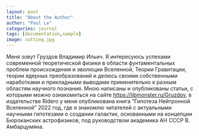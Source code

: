 ```yaml
---
layout: post
title: "About the Author"
author: "Paul Le"
categories: journal
tags: [documentation,sample]
image: cutting.jpg
---
```


Меня зовут Груздов Владимир Ильич. Я интересуюсь успехами современной теоретической физики в области фунтаментальных проблем происхождения и эволюции Вселенной, Теории Гравитации, теории ядерных преобразований и делюсь своими собственными наработками и прикладными выводами применительно к разным областям научного познания. Мною написаны и опубликованы статьи, с которыми можно ознакомиться на сайте https://libmonster.ru/Gruzdov, в издательстве Ridero у меня опубликована книга "Гипотеза Нейтронной Вселенной" 2022 год, где я знакомлю читателей с актуальными научными гипотезами о создании галактик, основанными на концепции Бюроканских астрофизиков, под руководством академика АН СССР В. Амбарцумяна.
